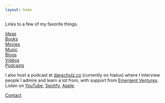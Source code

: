 ```yaml
---
layout: home
---
```


Links to a few of my favorite things.

[Ideas](/ideas/)  
[Books](/books/)  
[Movies](/movies/)  
[Music](/music/)  
[Blogs](/blogs/)  
[Videos](/videos/)  
[Podcasts](/podcasts/)

I also host a podcast at [danschulz.co](https://www.danschulz.co/) (currently on hiatus) where I interview people I admire and learn a lot from, with support from [Emergent Ventures](https://marginalrevolution.com/marginalrevolution/2024/05/emergent-ventures-34th-cohort.html). Listen on [YouTube](https://www.youtube.com/@dnschlz), [Spotify](https://open.spotify.com/show/59YkrYwjAgiKAVMNGWPaLE), [Apple](https://podcasts.apple.com/us/podcast/undertone/id1693303954).

<a class="muted small" href="/contact">Contact</a>
